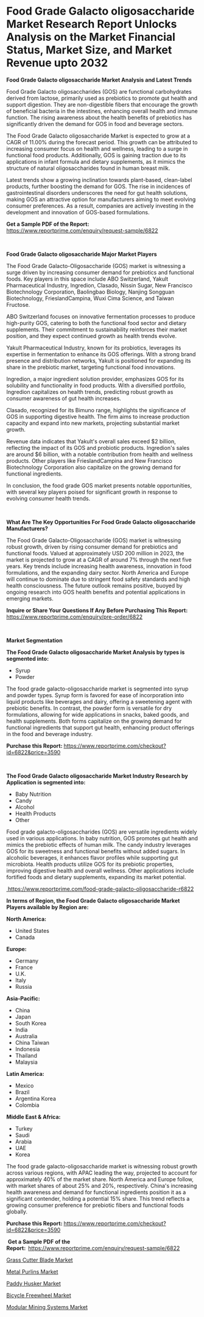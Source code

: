 <p><h1>Food Grade Galacto oligosaccharide Market Research Report Unlocks Analysis on the Market Financial Status, Market Size, and Market Revenue upto 2032</h1></p><p><strong>Food Grade Galacto oligosaccharide Market Analysis and Latest Trends</strong></p>
<p><p>Food Grade Galacto oligosaccharides (GOS) are functional carbohydrates derived from lactose, primarily used as prebiotics to promote gut health and support digestion. They are non-digestible fibers that encourage the growth of beneficial bacteria in the intestines, enhancing overall health and immune function. The rising awareness about the health benefits of prebiotics has significantly driven the demand for GOS in food and beverage sectors.</p><p>The Food Grade Galacto oligosaccharide Market is expected to grow at a CAGR of 11.00% during the forecast period. This growth can be attributed to increasing consumer focus on health and wellness, leading to a surge in functional food products. Additionally, GOS is gaining traction due to its applications in infant formula and dietary supplements, as it mimics the structure of natural oligosaccharides found in human breast milk. </p><p>Latest trends show a growing inclination towards plant-based, clean-label products, further boosting the demand for GOS. The rise in incidences of gastrointestinal disorders underscores the need for gut health solutions, making GOS an attractive option for manufacturers aiming to meet evolving consumer preferences. As a result, companies are actively investing in the development and innovation of GOS-based formulations.</p></p>
<p><strong>Get a Sample PDF of the Report:&nbsp;</strong> <a href="https://www.reportprime.com/enquiry/request-sample/6822?utm_campaign=2932&utm_medium=2&utm_source=Github&utm_content=ia&utm_term=19032025&utm_id=food-grade-galacto-oligosaccharide">https://www.reportprime.com/enquiry/request-sample/6822</a></p>
<p>&nbsp;</p>
<p><strong>Food Grade Galacto oligosaccharide Major Market Players</strong></p>
<p><p>The Food Grade Galacto-Oligosaccharide (GOS) market is witnessing a surge driven by increasing consumer demand for prebiotics and functional foods. Key players in this space include ABO Switzerland, Yakult Pharmaceutical Industry, Ingredion, Clasado, Nissin Sugar, New Francisco Biotechnology Corporation, Baolingbao Biology, Nanjing Songguan Biotechnology, FrieslandCampina, Wuxi Cima Science, and Taiwan Fructose.</p><p>ABO Switzerland focuses on innovative fermentation processes to produce high-purity GOS, catering to both the functional food sector and dietary supplements. Their commitment to sustainability reinforces their market position, and they expect continued growth as health trends evolve.</p><p>Yakult Pharmaceutical Industry, known for its probiotics, leverages its expertise in fermentation to enhance its GOS offerings. With a strong brand presence and distribution networks, Yakult is positioned for expanding its share in the prebiotic market, targeting functional food innovations.</p><p>Ingredion, a major ingredient solution provider, emphasizes GOS for its solubility and functionality in food products. With a diversified portfolio, Ingredion capitalizes on health trends, predicting robust growth as consumer awareness of gut health increases.</p><p>Clasado, recognized for its Bimuno range, highlights the significance of GOS in supporting digestive health. The firm aims to increase production capacity and expand into new markets, projecting substantial market growth.</p><p>Revenue data indicates that Yakult's overall sales exceed $2 billion, reflecting the impact of its GOS and probiotic products. Ingredion's sales are around $6 billion, with a notable contribution from health and wellness products. Other players like FrieslandCampina and New Francisco Biotechnology Corporation also capitalize on the growing demand for functional ingredients.</p><p>In conclusion, the food grade GOS market presents notable opportunities, with several key players poised for significant growth in response to evolving consumer health trends.</p></p>
<p>&nbsp;</p>
<p><strong>What Are The Key Opportunities For Food Grade Galacto oligosaccharide Manufacturers?</strong></p>
<p><p>The Food Grade Galacto-Oligosaccharide (GOS) market is witnessing robust growth, driven by rising consumer demand for prebiotics and functional foods. Valued at approximately USD 200 million in 2023, the market is projected to grow at a CAGR of around 7% through the next five years. Key trends include increasing health awareness, innovation in food formulations, and the expanding dairy sector. North America and Europe will continue to dominate due to stringent food safety standards and high health consciousness. The future outlook remains positive, buoyed by ongoing research into GOS health benefits and potential applications in emerging markets.</p></p>
<p><strong>Inquire or Share Your Questions If Any Before Purchasing This Report:</strong> <a href="https://www.reportprime.com/enquiry/pre-order/6822?utm_campaign=2932&utm_medium=2&utm_source=Github&utm_content=ia&utm_term=19032025&utm_id=food-grade-galacto-oligosaccharide">https://www.reportprime.com/enquiry/pre-order/6822</a></p>
<p>&nbsp;</p>
<p><strong>Market Segmentation</strong></p>
<p><strong>The Food Grade Galacto oligosaccharide Market Analysis by types is segmented into:</strong></p>
<p><ul><li>Syrup</li><li>Powder</li></ul></p>
<p><p>The food grade galacto-oligosaccharide market is segmented into syrup and powder types. Syrup form is favored for ease of incorporation into liquid products like beverages and dairy, offering a sweetening agent with prebiotic benefits. In contrast, the powder form is versatile for dry formulations, allowing for wide applications in snacks, baked goods, and health supplements. Both forms capitalize on the growing demand for functional ingredients that support gut health, enhancing product offerings in the food and beverage industry.</p></p>
<p><strong>Purchase this Report:&nbsp;</strong><a href="https://www.reportprime.com/checkout?id=6822&price=3590&utm_campaign=2932&utm_medium=2&utm_source=Github&utm_content=ia&utm_term=19032025&utm_id=food-grade-galacto-oligosaccharide">https://www.reportprime.com/checkout?id=6822&price=3590</a></p>
<p>&nbsp;</p>
<p><strong>The Food Grade Galacto oligosaccharide Market Industry Research by Application is segmented into:</strong></p>
<p><ul><li>Baby Nutrition</li><li>Candy</li><li>Alcohol</li><li>Health Products</li><li>Other</li></ul></p>
<p><p>Food grade galacto-oligosaccharides (GOS) are versatile ingredients widely used in various applications. In baby nutrition, GOS promotes gut health and mimics the prebiotic effects of human milk. The candy industry leverages GOS for its sweetness and functional benefits without added sugars. In alcoholic beverages, it enhances flavor profiles while supporting gut microbiota. Health products utilize GOS for its prebiotic properties, improving digestive health and overall wellness. Other applications include fortified foods and dietary supplements, expanding its market potential.</p></p>
<p><a href="https://www.reportprime.com/food-grade-galacto-oligosaccharide-r6822?utm_campaign=2932&utm_medium=2&utm_source=Github&utm_content=ia&utm_term=19032025&utm_id=food-grade-galacto-oligosaccharide">&nbsp;https://www.reportprime.com/food-grade-galacto-oligosaccharide-r6822</a></p>
<p><strong>In terms of Region, the Food Grade Galacto oligosaccharide Market Players available by Region are:</strong></p>
<p>
    <p> <strong> North America: </strong>
        <ul>
            <li>United States</li>
            <li>Canada</li>
        </ul>
        </p> 
    <p> <strong> Europe: </strong>
        <ul>
            <li>Germany</li>
            <li>France</li>
            <li>U.K.</li>
            <li>Italy</li>
            <li>Russia</li>
        </ul>
        </p> 
    <p> <strong> Asia-Pacific: </strong>
        <ul>
            <li>China</li>
            <li>Japan</li>
            <li>South Korea</li>
            <li>India</li>
            <li>Australia</li>
            <li>China Taiwan</li>
            <li>Indonesia</li>
            <li>Thailand</li>
            <li>Malaysia</li>
        </ul>
        </p> 
    <p> <strong> Latin America: </strong>
        <ul>
            <li>Mexico</li>
            <li>Brazil</li>
            <li>Argentina Korea</li>
            <li>Colombia</li>
        </ul>
        </p> 
    <p> <strong> Middle East & Africa: </strong>
        <ul>
            <li>Turkey</li>
            <li>Saudi</li>
            <li>Arabia</li>
            <li>UAE</li>
            <li>Korea</li>
        </ul>
    </p>
    </p>
<p><p>The food grade galacto-oligosaccharide market is witnessing robust growth across various regions, with APAC leading the way, projected to account for approximately 40% of the market share. North America and Europe follow, with market shares of about 25% and 20%, respectively. China's increasing health awareness and demand for functional ingredients position it as a significant contender, holding a potential 15% share. This trend reflects a growing consumer preference for prebiotic fibers and functional foods globally.</p></p>
<p><strong>Purchase this Report: </strong><a href="https://www.reportprime.com/checkout?id=6822&price=3590&utm_campaign=2932&utm_medium=2&utm_source=Github&utm_content=ia&utm_term=19032025&utm_id=food-grade-galacto-oligosaccharide">https://www.reportprime.com/checkout?id=6822&price=3590</a></p>
<p>&nbsp;<strong>Get a Sample PDF of the Report:&nbsp;&nbsp;</strong><a href="https://www.reportprime.com/enquiry/request-sample/6822?utm_campaign=2932&utm_medium=2&utm_source=Github&utm_content=ia&utm_term=19032025&utm_id=food-grade-galacto-oligosaccharide">https://www.reportprime.com/enquiry/request-sample/6822</a></p>
<p><strong></strong></p>
<p><p><a href="https://www.linkedin.com/pulse/forecasting-future-in-depth-analysis-grass-cutter-blade-rejee?utm_campaign=2932&utm_medium=2&utm_source=Github&utm_content=ia&utm_term=19032025&utm_id=food-grade-galacto-oligosaccharide">Grass Cutter Blade Market</a></p><p><a href="https://www.linkedin.com/pulse/metal-purlins-market-analysis-deployment-growth-factors-regional-1rlne?utm_campaign=2932&utm_medium=2&utm_source=Github&utm_content=ia&utm_term=19032025&utm_id=food-grade-galacto-oligosaccharide">Metal Purlins Market</a></p><p><a href="https://www.linkedin.com/pulse/emerging-paddy-husker-market-opportunities-analysis-investors-vdvwe?utm_campaign=2932&utm_medium=2&utm_source=Github&utm_content=ia&utm_term=19032025&utm_id=food-grade-galacto-oligosaccharide">Paddy Husker Market</a></p><p><a href="https://www.linkedin.com/pulse/bicycle-freewheel-market-report-analyzing-competitive-dynamics-vzy2e?utm_campaign=2932&utm_medium=2&utm_source=Github&utm_content=ia&utm_term=19032025&utm_id=food-grade-galacto-oligosaccharide">Bicycle Freewheel Market</a></p><p><a href="https://www.linkedin.com/pulse/global-perspective-modular-mining-systems-market-aforecastcagr-kelse?utm_campaign=2932&utm_medium=2&utm_source=Github&utm_content=ia&utm_term=19032025&utm_id=food-grade-galacto-oligosaccharide">Modular Mining Systems Market</a></p></p>